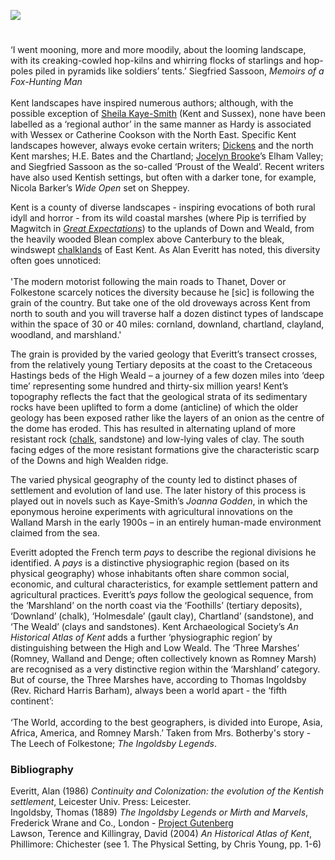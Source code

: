 <a href="https://dev.visual-essays.app"><img src="https://dev-visual-essays.netlify.app/images/ve-button.png"/></a>

<param author="Professor Peter Vujakovic" banner="https://stor.artstor.org/stor/f3590125-3b05-42a0-b365-e33a8735353c" layout="vtl" title="Kentish literary landscapes and pays" ve-config=""/>
<param aliases="Elham Valley" eid="Q5360119" ve-entity=""/>
<param aliases="Isle of Sheppey" eid="Q1500299" ve-entity=""/>
<param aliases="Blean" eid="Q5327881" ve-entity=""/>
<param aliases="Walland Marsh" eid="Q16902864" ve-entity=""/>
<param aliases="Romney Marsh" eid="Q1506093" ve-entity=""/>
<param alliases="Denge Marsh" eid="Q16988605" ve-entity=""/>

#

‘I went mooning, more and more moodily, about the looming landscape, with its creaking-cowled hop-kilns and whirring flocks of starlings and hop-poles piled in pyramids like soldiers’ tents.’
Siegfried Sassoon, _Memoirs of a Fox-Hunting Man_
<br/><br/>
Kent landscapes have inspired numerous authors; although, with the possible exception of [Sheila Kaye-Smith](/20c/20c-kaye-smith-delmonden) (Kent and Sussex), none have been labelled as a ‘regional author’ in the same manner as Hardy is associated with Wessex or Catherine Cookson with the North East. Specific Kent landscapes however, always evoke certain writers; [Dickens](/dickens/dickens-biography) and the north Kent marshes; H.E. Bates and the Chartland; [Jocelyn Brooke](/20c/20c-brooke-biography)’s Elham Valley; and Siegfried Sassoon as the so-called ‘Proust of the Weald’. Recent writers have also used Kentish settings, but often with a darker tone, for example, Nicola Barker’s _Wide Open_ set on Sheppey.
<param ve-image-v2 manifest="https://iiif.juncture-digital.org/wc:Isle_of_Sheppey_-_An_eroded_Headland.JPG/manifest.json">
<param center="Q1500299" ve-map="" zoom="11"/>

Kent is a county of diverse landscapes - inspiring evocations of both rural idyll and horror - from its wild coastal marshes (where Pip is terrified by Magwitch in [_Great Expectations_](/dickens/great-expectations-curated-walk)) to the uplands of Down and Weald, from the heavily wooded Blean complex above Canterbury to the bleak, windswept [chalklands](/landscape/kentish-chalk) of East Kent. As Alan Everitt has noted, this diversity often goes unnoticed:
<br/><br/>
'The modern motorist following the main roads to Thanet, Dover or Folkestone scarcely notices the diversity because he [sic] is following the grain of the country. But take one of the old droveways across Kent from north to south and you will traverse half a dozen distinct types of landscape within the space of 30 or 40 miles: cornland, downland, chartland, clayland, woodland, and marshland.'
<param ve-image-v2 manifest="https://iiif.juncture-digital.org/wc:North_Downs_Way_-_geograph.org.uk_-_778262.jpg/manifest.json">
<param center="Q5327881" ve-map="" zoom="11"/>

The grain is provided by the varied geology that Everitt’s transect crosses, from the relatively young Tertiary deposits at the coast to the Cretaceous Hastings beds of the High Weald  – a journey of a few dozen miles into ‘deep time’ representing some hundred and thirty-six million years! Kent’s topography reflects the fact that the geological strata of its sedimentary rocks have been uplifted to form a dome (anticline) of which the older geology has been exposed rather like the layers of an onion as the centre of the dome has eroded. This has resulted in alternating upland of more resistant rock ([chalk](/landscape/kentish-chalk), sandstone) and low-lying vales of clay. The south facing edges of the more resistant formations give the characteristic scarp of the Downs and high Wealden ridge.
<param attribution="Kent Past and Present by George Bosworth, 1901" label="Geology of Kent" url="https://stor.artstor.org/stor/f8cec39e-e9b1-4882-87d7-4107a00019b1" ve-image=""/>
<param center="Q67479626" ve-map="" zoom="9"/>

The varied physical geography of the county led to distinct phases of settlement and evolution of land use. The later history of this process is played out in novels such as Kaye-Smith’s _Joanna Godden_, in which the eponymous heroine experiments with agricultural innovations on the Walland Marsh in the early 1900s – in an entirely human-made environment claimed from the sea. 
<param ve-image-v2 manifest="https://iiif.juncture-digital.org/wc:Drainage_channel_in_Walland_Marsh_-_geograph.org.uk_-_2189244.jpg/manifest.json">
<param center="Q16902864" ve-map="" zoom="11"/>

Everitt adopted the French term _pays_ to describe the regional divisions he identified. A _pays_ is a distinctive physiographic region (based on its physical geography) whose inhabitants often share common social, economic, and cultural characteristics, for example settlement pattern and agricultural practices. Everitt’s _pays_  follow the geological sequence, from the ‘Marshland’ on the north coast via the ‘Foothills’ (tertiary deposits), ‘Downland’ (chalk), ‘Holmesdale’ (gault clay), Chartland’ (sandstone), and ‘The Weald’ (clays and sandstones). Kent Archaeological Society’s _An Historical Atlas of Kent_ adds a further ‘physiographic region’ by distinguishing between the High and Low Weald. The ‘Three Marshes’ (Romney, Walland and Denge; often collectively known as Romney Marsh) are recognised as a very distinctive region within the ‘Marshland’ category. But of course, the Three Marshes have, according to Thomas Ingoldsby (Rev. Richard Harris Barham), always been a world apart  - the ‘fifth continent’:
<br/><br/>
‘The World, according to the best geographers, is divided into Europe, Asia, Africa, America, and Romney Marsh.’ Taken from Mrs. Botherby's story - The Leech of Folkestone; _The Ingoldsby Legends_.
<param ve-image-v2 manifest="https://iiif.juncture-digital.org/wc:North_Downs_2.JPG/manifest.json">
<param center="Q1506093" ve-map="" zoom="11"/>

### Bibliography

Everitt, Alan (1986) _Continuity and Colonization: the evolution of the Kentish settlement_, Leicester Univ. Press: Leicester.   
Ingoldsby, Thomas (1889) _The Ingoldsby Legends or Mirth and Marvels_, Frederick Wrane and Co., London - [Project Gutenberg](http://www.gutenberg.org/files/59236/59236-h/59236-h.htm)   
Lawson, Terence and Killingray, David (2004) _An Historical Atlas of Kent_, Phillimore: Chichester (see 1. The Physical Setting, by Chris Young, pp. 1-6)   
<param ve-image-v2 manifest="https://iiif.juncture-digital.org/wc:The_description_of_Romney_Marsh_RMG_K1030-001.jpg/manifest.json">
